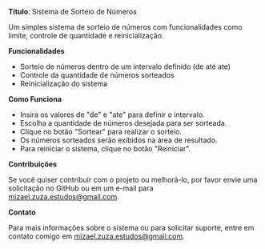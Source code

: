 **Título**: Sistema de Sorteio de Números

Um simples sistema de sorteio de números com funcionalidades como limite, controle de quantidade e reinicialização.

**Funcionalidades**

* Sorteio de números dentro de um intervalo definido (de até ate)
* Controle da quantidade de números sorteados
* Reinicialização do sistema

**Como Funciona**

* Insira os valores de "de" e "ate" para definir o intervalo.
* Escolha a quantidade de números desejada para ser sorteada.
* Clique no botão "Sortear" para realizar o sorteio.
* Os números sorteados serão exibidos na área de resultado.
* Para reiniciar o sistema, clique no botão "Reiniciar".

**Contribuições**

Se você quiser contribuir com o projeto ou melhorá-lo, por favor envie uma solicitação no GitHub ou em um e-mail para mizael.zuza.estudos@gmail.com.

**Contato**

Para mais informações sobre o sistema ou para solicitar suporte, entre em contato comigo em mizael.zuza.estudos@gmail.com.
